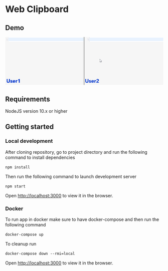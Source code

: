 # Web Clipboard

## Demo
![](https://github.com/2winsen/clipboard/blob/master/demo.gif)

## Requirements
NodeJS version 10.x or higher

## Getting started

### Local development

After cloning repository, go to project directory and run the following command to install dependencies
```
npm install
```
Then run the following command to launch development server
```
npm start
```
Open [http://localhost:3000](http://localhost:3000) to view it in the browser.

### Docker
To run app in docker make sure to have docker-compose and then run the following command
```
docker-compose up
```
To cleanup run
```
docker-compose down --rmi=local
```
Open [http://localhost:3000](http://localhost:3000) to view it in the browser.

